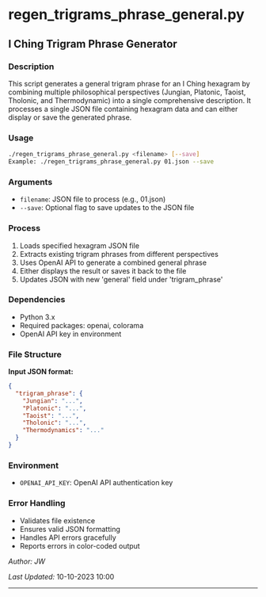 # regen_trigrams_phrase_general.py

## I Ching Trigram Phrase Generator

### Description
This script generates a general trigram phrase for an I Ching hexagram by combining multiple philosophical perspectives (Jungian, Platonic, Taoist, Tholonic, and Thermodynamic) into a single comprehensive description. It processes a single JSON file containing hexagram data and can either display or save the generated phrase.

### Usage
```bash
./regen_trigrams_phrase_general.py <filename> [--save]
Example: ./regen_trigrams_phrase_general.py 01.json --save
```

### Arguments
- `filename`: JSON file to process (e.g., 01.json)
- `--save`: Optional flag to save updates to the JSON file

### Process
1. Loads specified hexagram JSON file
2. Extracts existing trigram phrases from different perspectives
3. Uses OpenAI API to generate a combined general phrase
4. Either displays the result or saves it back to the file
5. Updates JSON with new 'general' field under 'trigram_phrase'

### Dependencies
- Python 3.x
- Required packages: openai, colorama
- OpenAI API key in environment

### File Structure
**Input JSON format:**
```json
{
  "trigram_phrase": {
    "Jungian": "...",
    "Platonic": "...",
    "Taoist": "...",
    "Tholonic": "...",
    "Thermodynamics": "..."
  }
}
```

### Environment
- `OPENAI_API_KEY`: OpenAI API authentication key

### Error Handling
- Validates file existence
- Ensures valid JSON formatting
- Handles API errors gracefully
- Reports errors in color-coded output

*Author: JW*

*Last Updated:* 10-10-2023 10:00

---

